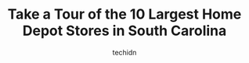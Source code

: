---
layout: ampstory
image: https://i0.wp.com/www.depkes.org/wp-content/uploads/2023/06/home-depot-0-in-south-carolina-1685968325.jpeg?resize=640,853
author: techidn
featured: false
description: Discover the impressive array of Home Depot options in South Carolina, where you can find 10 of the largest Home Depot establishments in the area. From renowned classics to hidden gems, Sout
title: Take a Tour of the 10 Largest Home Depot Stores in South Carolina
cover:
   title: Take a Tour of the 10 Largest Home Depot Stores in South Carolina
   subtitle: Rickpate
   background: https://www.depkes.org/wp-content/uploads/2023/06/home-depot-0-in-south-carolina-1685968325.jpeg

pages: 
 - layout: thirds
   top: <h1>#1 The Home Depot</h1>
   bottom: "<p>Was looking for bags of top soil to fill in holes around new driveway.. Home Depot had lots of bags available. I was able to load my cart and along the way to checkout en</p>"
   background: https://www.depkes.org/wp-content/uploads/2023/06/home-depot-1-in-south-carolina-1685968326.jpeg
   backgroundblur: true
 - layout: thirds
   top: <h1>#2 The Home Depot</h1>
   bottom: "<p>951 Oak Forest Ln, Myrtle Beach, SC 29577, United States</p>"
   background: https://www.depkes.org/wp-content/uploads/2023/06/home-depot-2-in-south-carolina-1685968326.jpeg
   cta:
      link: https://www.depkes.org/blog/take-a-tour-of-the-10-largest-home-depot-stores-in-south-carolina/
      text: Take a Tour of the 10 Largest Home Depot Stores in South Carolina
 - layout: thirds
   top: <h1>#3 The Home Depot Spartanburg</h1>
   bottom: "<p>121 Dorman Centre Dr, Spartanburg, SC 29301, United States</p>"
   background: https://www.depkes.org/wp-content/uploads/2023/06/home-depot-3-in-south-carolina-1685968327.jpeg
   cta:
      link: https://www.depkes.org/blog/take-a-tour-of-the-10-largest-home-depot-stores-in-south-carolina/
      text: Take a Tour of the 10 Largest Home Depot Stores in South Carolina
 - layout: thirds
   top: <h1>#4 The Home Depot</h1>
   bottom: "<p>2815 Home Depot Blvd, Rock Hill, SC 29730, United States</p>"
   background: https://images.unsplash.com/photo-1591393223703-56fe1347ac62?ixlib=rb-4.0.3&ixid=MnwxMjA3fDB8MHxwaG90by1wYWdlfHx8fGVufDB8fHx8&auto=format&fit=crop&w=640&h=853&q=80
   cta:
      link: https://www.depkes.org/blog/take-a-tour-of-the-10-largest-home-depot-stores-in-south-carolina/
      text: Take a Tour of the 10 Largest Home Depot Stores in South Carolina
 - layout: thirds
   top: <h1>#5 The Home Depot</h1>
   bottom: "<p>5200 Fernandina Rd, Columbia, SC 29212, United States</p>"
   background: https://images.unsplash.com/photo-1510906594845-bc082582c8cc?ixlib=rb-4.0.3&ixid=MnwxMjA3fDB8MHxwaG90by1wYWdlfHx8fGVufDB8fHx8&auto=format&fit=crop&w=640&h=853&q=80
   cta:
      link: https://www.depkes.org/blog/take-a-tour-of-the-10-largest-home-depot-stores-in-south-carolina/
      text: Take a Tour of the 10 Largest Home Depot Stores in South Carolina
 - layout: thirds
   top: <h1>#6 The Home Depot</h1>
   bottom: "<p>2490 N Pleasantburg Dr, Greenville, SC 29609, United States</p>"
   background: https://images.unsplash.com/photo-1488554378835-f7acf46e6c98?ixlib=rb-4.0.3&ixid=MnwxMjA3fDB8MHxwaG90by1wYWdlfHx8fGVufDB8fHx8&auto=format&fit=crop&w=640&h=853&q=80
   cta:
      link: https://www.depkes.org/blog/take-a-tour-of-the-10-largest-home-depot-stores-in-south-carolina/
      text: Take a Tour of the 10 Largest Home Depot Stores in South Carolina
 - layout: thirds
   top: <h1>#7 The Home Depot</h1>
   bottom: "<p>1385 W Wade Hampton Blvd W, Greer, SC 29650, United States</p>"
   background: https://images.unsplash.com/photo-1549241520-425e3dfc01cb?ixlib=rb-4.0.3&ixid=MnwxMjA3fDB8MHxwaG90by1wYWdlfHx8fGVufDB8fHx8&auto=format&fit=crop&w=640&h=853&q=80
   cta:
      link: https://www.depkes.org/blog/take-a-tour-of-the-10-largest-home-depot-stores-in-south-carolina/
      text: Take a Tour of the 10 Largest Home Depot Stores in South Carolina
 - layout: thirds
   middle: Continue reading...
   background: https://images.unsplash.com/photo-1564951434112-64d74cc2a2d7?ixlib=rb-4.0.3&ixid=MnwxMjA3fDB8MHxwaG90by1wYWdlfHx8fGVufDB8fHx8&auto=format&fit=crop&w=640&h=853&q=80
   cta:
      link: https://www.depkes.org/blog/take-a-tour-of-the-10-largest-home-depot-stores-in-south-carolina/
      text: Take a Tour of the 10 Largest Home Depot Stores in South Carolina
      
---